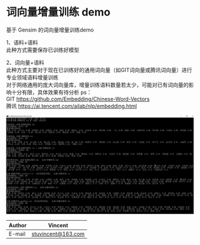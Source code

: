 词向量增量训练 demo
===========================
基于 Gensim 的词向量增量训练demo

1、语料+语料  
    此种方式需要保存已训练好模型

2、词向量+语料  
    此种方式主要对于现在已训练好的通用词向量（如GIT词向量或腾讯词向量）进行专业领域语料增量训练  
    对于网络通用的庞大词向量库，增量训练语料数量若太少，可能对已有词向量的影响十分有限，具体效果有待分析 
    ps：  
    	GIT   https://github.com/Embedding/Chinese-Word-Vectors  
        腾讯   https://ai.tencent.com/ailab/nlp/embedding.html  

![](/img/词向量增量训练.JPG  '词向量增量训练.JPG')
		
|Author|Vincent|
|---|---|
|E-mail|stuvincent@163.com|
